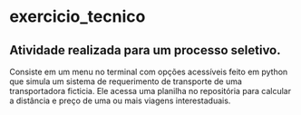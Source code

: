 # exercicio_tecnico
## Atividade realizada para um processo seletivo.
Consiste em um menu no terminal com opções acessíveis feito em python que simula um sistema de requerimento de transporte de uma transportadora ficticia. Ele acessa uma planilha no repositória para calcular
a distância e preço de uma ou mais viagens interestaduais.
